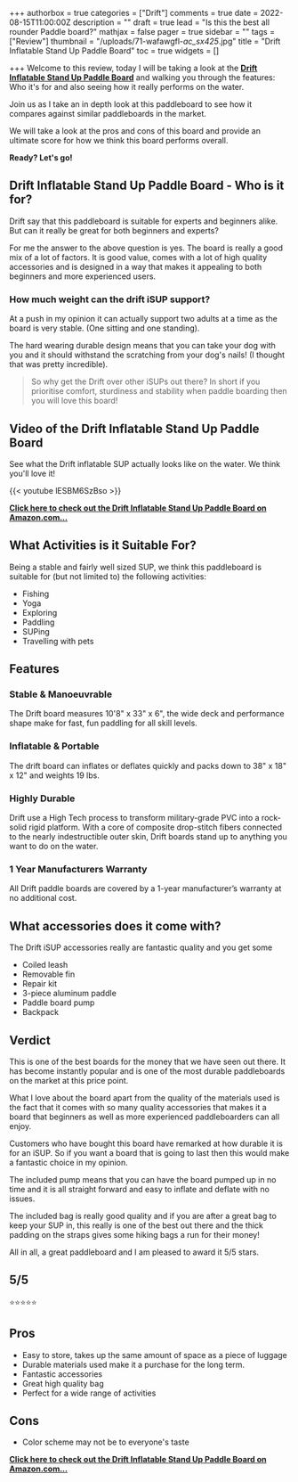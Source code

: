 +++
authorbox = true
categories = ["Drift"]
comments = true
date = 2022-08-15T11:00:00Z
description = ""
draft = true
lead = "Is this the best all rounder Paddle board?"
mathjax = false
pager = true
sidebar = ""
tags = ["Review"]
thumbnail = "/uploads/71-wafawgfl-_ac_sx425_.jpg"
title = "Drift Inflatable Stand Up Paddle Board"
toc = true
widgets = []

+++
Welcome to this review, today I will be taking a look at the [**Drift Inflatable Stand Up Paddle Board**](#) and walking you through the features: Who it's for and also seeing how it really performs on the water.

Join us as I take an in depth look at this paddleboard to see how it compares against similar paddleboards in the market.  

We will take a look at the pros and cons of this board and provide an ultimate score for how we think this board performs overall.

**Ready? Let's go!**

## Drift Inflatable Stand Up Paddle Board - Who is it for?

Drift say that this paddleboard is suitable for experts and beginners alike. But can it really be great for both beginners and experts?

For me the answer to the above question is yes.  The board is really a good mix of a lot of factors.  It is good value, comes with a lot of high quality accessories and is designed in a way that makes it appealing to both beginners and more experienced users.

### How much weight can the drift iSUP support? 

At a push in my opinion it can actually support two adults at a time as the board is very stable. (One sitting and one standing).  

The hard wearing durable design means that you can take your dog with you and it should withstand the scratching from your dog's nails!  (I thought that was pretty incredible).

> So why get the Drift over other iSUPs out there? In short if you prioritise comfort, sturdiness and stability when paddle boarding then you will love this board!

## Video of the Drift Inflatable Stand Up Paddle Board

See what the Drift inflatable SUP actually looks like on the water.  We think you'll love it!

{{< youtube lESBM6SzBso >}}

[**Click here to check out the Drift Inflatable Stand Up Paddle Board  on Amazon.com...**](#)

## What Activities is it Suitable For?

Being a stable and fairly well sized SUP, we think this paddleboard is suitable for (but not limited to) the following activities:

* Fishing
* Yoga
* Exploring 
* Paddling
* SUPing
* Travelling with pets

## Features

### Stable & Manoeuvrable

The Drift board measures 10'8" x 33" x 6", the wide deck and performance shape make for fast, fun paddling for all skill levels.

### Inflatable & Portable

The drift board can inflates or deflates quickly and packs down to 38" x 18" x 12" and weights 19 lbs. 

### Highly Durable

Drift use a High Tech process to transform military-grade PVC into a rock-solid rigid platform. With a core of composite drop-stitch fibers connected to the nearly indestructible outer skin, Drift boards stand up to anything you want to do on the water.

### 1 Year Manufacturers Warranty

All Drift paddle boards are covered by a 1-year manufacturer’s warranty at no additional cost. 

## What accessories does it come with?

The Drift iSUP accessories really are fantastic quality and you get some 

* Coiled leash
* Removable fin
* Repair kit
* 3-piece aluminum paddle
* Paddle board pump
* Backpack

## Verdict

This is one of the best boards for the money that we have seen out there.  It has become instantly popular and is one of the most durable paddleboards on the market at this price point.

What I love about the board apart from the quality of the materials used is the fact that it comes with so many quality accessories that makes it a board that beginners as well as more experienced paddleboarders can all enjoy.

Customers who have bought this board have remarked at how durable it is for an iSUP.  So if you want a board that is going to last then this would make a fantastic choice in my opinion.

The included pump means that you can have the board pumped up in no time and it is all straight forward and easy to inflate and deflate with no issues.

The included bag is really good quality and if you are after a great bag to keep your SUP in, this really is one of the best out there and the thick padding on the straps gives some hiking bags a run for their money!

All in all, a great paddleboard and I am pleased to award it 5/5 stars.

## 5/5

⭐⭐⭐⭐⭐

## Pros

* Easy to store, takes up the same amount of space as a piece of luggage
* Durable materials used make it a purchase for the long term.
* Fantastic accessories 
* Great high quality bag
* Perfect for a wide range of activities

## Cons

* Color scheme may not be to everyone's taste

[**Click here to check out the Drift Inflatable Stand Up Paddle Board  on Amazon.com...**](#)